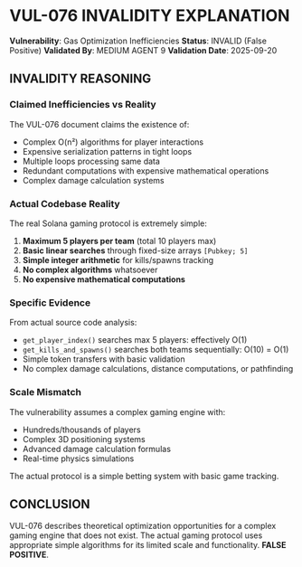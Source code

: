 # VUL-076 INVALIDITY EXPLANATION

**Vulnerability**: Gas Optimization Inefficiencies
**Status**: INVALID (False Positive)
**Validated By**: MEDIUM AGENT 9
**Validation Date**: 2025-09-20

## INVALIDITY REASONING

### Claimed Inefficiencies vs Reality

The VUL-076 document claims the existence of:
- Complex O(n²) algorithms for player interactions
- Expensive serialization patterns in tight loops
- Multiple loops processing same data
- Redundant computations with expensive mathematical operations
- Complex damage calculation systems

### Actual Codebase Reality

The real Solana gaming protocol is extremely simple:
1. **Maximum 5 players per team** (total 10 players max)
2. **Basic linear searches** through fixed-size arrays `[Pubkey; 5]`
3. **Simple integer arithmetic** for kills/spawns tracking
4. **No complex algorithms** whatsoever
5. **No expensive mathematical computations**

### Specific Evidence

From actual source code analysis:
- `get_player_index()` searches max 5 players: effectively O(1)
- `get_kills_and_spawns()` searches both teams sequentially: O(10) = O(1)
- Simple token transfers with basic validation
- No complex damage calculations, distance computations, or pathfinding

### Scale Mismatch

The vulnerability assumes a complex gaming engine with:
- Hundreds/thousands of players
- Complex 3D positioning systems
- Advanced damage calculation formulas
- Real-time physics simulations

The actual protocol is a simple betting system with basic game tracking.

## CONCLUSION

VUL-076 describes theoretical optimization opportunities for a complex gaming engine that does not exist. The actual gaming protocol uses appropriate simple algorithms for its limited scale and functionality. **FALSE POSITIVE**.